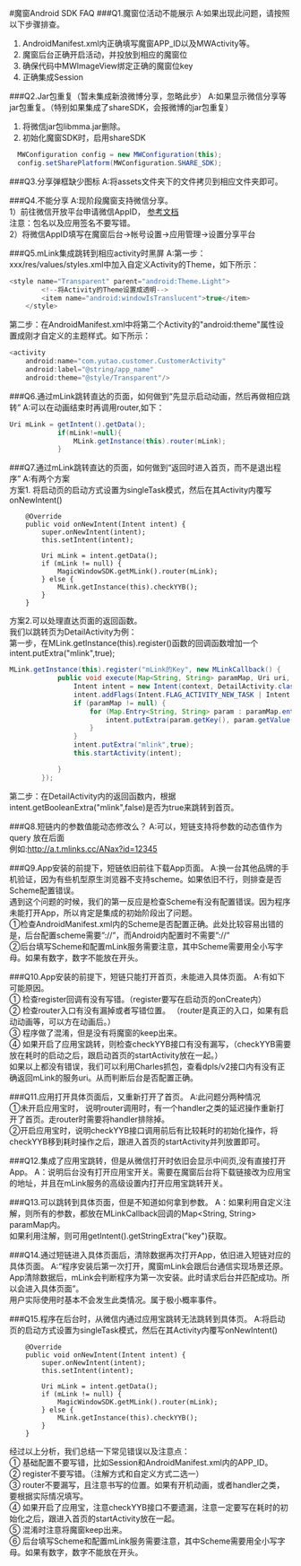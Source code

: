 #魔窗Android SDK FAQ
###Q1.魔窗位活动不能展示
A:如果出现此问题，请按照以下步骤排查。<br>
1. AndroidManifest.xml内正确填写魔窗APP_ID以及MWActivity等。<br>
2. 魔窗后台正确开启活动，并投放到相应的魔窗位<br>
3. 确保代码中MWImageView绑定正确的魔窗位key<br>
4. 正确集成Session

###Q2.Jar包重复（暂未集成新浪微博分享，忽略此步）
A:如果显示微信分享等jar包重复。（特别如果集成了shareSDK，会报微博的jar包重复）<br>
1. 将微信jar包libmma.jar删除。<br>
2. 初始化魔窗SDK时，启用shareSDK<br>
```Java
  MWConfiguration config = new MWConfiguration(this);
  config.setSharePlatform(MWConfiguration.SHARE_SDK);
```
###Q3.分享弹框缺少图标
A:将assets文件夹下的文件拷贝到相应文件夹即可。

###Q4.不能分享
A:现阶段魔窗支持微信分享。<br>
1）前往微信开放平台申请微信AppID，
[参考文档](https://open.weixin.qq.com)<br>
注意：包名以及应用签名不要写错。<br>
2）将微信AppID填写在魔窗后台->帐号设置->应用管理->设置分享平台<br>

###Q5.mLink集成跳转到相应activity时黑屏
A:第一步：xxx/res/values/styles.xml中加入自定义Activity的Theme，如下所示：<br>
```Java
<style name="Transparent" parent="android:Theme.Light">  
        <!--将Activity的Theme设置成透明-->  
        <item name="android:windowIsTranslucent">true</item>  
    </style>  
```
第二步：在AndroidManifest.xml中将第二个Activity的"android:theme"属性设置成刚才自定义的主题样式。如下所示：<br>
```Java
<activity  
    android:name="com.yutao.customer.CustomerActivity"  
    android:label="@string/app_name"  
    android:theme="@style/Transparent"/>
```
###Q6.通过mLink跳转直达的页面，如何做到“先显示启动动画，然后再做相应跳转”
A:可以在动画结束时再调用router,如下：<br>
```Java
Uri mLink = getIntent().getData();
            if(mLink!=null){
                MLink.getInstance(this).router(mLink);
            }            
```
###Q7.通过mLink跳转直达的页面，如何做到“返回时进入首页，而不是退出程序”
A:有两个方案<br>
方案1. 将启动页的启动方式设置为singleTask模式，然后在其Activity内覆写onNewIntent()
```
    @Override
    public void onNewIntent(Intent intent) {
        super.onNewIntent(intent);
        this.setIntent(intent);
        
        Uri mLink = intent.getData();
        if (mLink != null) {
            MagicWindowSDK.getMLink().router(mLink);
        } else {
            MLink.getInstance(this).checkYYB();
        }
    }
```
方案2.可以处理直达页面的返回函数。<br>
我们以跳转页为DetailActivity为例：<br>
第一步，在MLink.getInstance(this).register()函数的回调函数增加一个intent.putExtra("mlink",true);<br>
```Java
MLink.getInstance(this).register("mLink的Key", new MLinkCallback() {
            public void execute(Map<String, String> paramMap, Uri uri, Context context) {
                Intent intent = new Intent(context, DetailActivity.class);
                intent.addFlags(Intent.FLAG_ACTIVITY_NEW_TASK | Intent.FLAG_ACTIVITY_CLEAR_TOP);
                if (paramMap != null) {
                    for (Map.Entry<String, String> param : paramMap.entrySet()) {
                        intent.putExtra(param.getKey(), param.getValue());
                    }
                }
                intent.putExtra("mlink",true);
                this.startActivity(intent);

            }
        });        
```
第二步：在DetailActivity内的返回函数内，根据intent.getBooleanExtra("mlink",false)是否为true来跳转到首页。

###Q8.短链内的参数值能动态修改么？
A:可以，短链支持将参数的动态值作为 query 放在后面<br>
例如:http://a.t.mlinks.cc/ANax?id=12345

###Q9.App安装的前提下，短链依旧前往下载App页面。
A:换一台其他品牌的手机验证，因为有些机型原生浏览器不支持scheme。如果依旧不行，则排查是否Scheme配置错误。<br>
遇到这个问题的时候，我们的第一反应是检查Scheme有没有配置错误。因为程序未能打开App，所以肯定是集成的初始阶段出了问题。<br>
①检查AndroidManifest.xml内的Scheme是否配置正确。此处比较容易出错的是，后台配置scheme需要”://”，而Android内配置时不需要”://”<br>
②后台填写Scheme和配置mLink服务需要注意，其中Scheme需要用全小写字母。如果有数字，数字不能放在开头。<br>

###Q10.App安装的前提下，短链只能打开首页，未能进入具体页面。
A:有如下可能原因。 <br>
①	检查register回调有没有写错。（register要写在启动页的onCreate内）<br>
②	检查router入口有没有漏掉或者写错位置。 （router是真正的入口，如果有启动动画等，可以方在动画后。）<br>
③	程序做了混淆，但是没有将魔窗的keep出来。<br>
④	如果开启了应用宝跳转，则检查checkYYB接口有没有漏写，（checkYYB需要放在耗时的启动之后，跟启动首页的startActivity放在一起。）<br>
如果以上都没有错误，我们可以利用Charles抓包，查看dpls/v2接口内有没有正确返回mLink的服务uri。从而判断后台是否配置正确。

###Q11.应用打开具体页面后，又重新打开了首页。
A:此问题分两种情况<br>
①未开启应用宝时， 说明router调用时，有一个handler之类的延迟操作重新打开了首页。走router时需要将handler排除掉。<br>
②开启应用宝时，说明checkYYB接口调用前后有比较耗时的初始化操作，将checkYYB移到耗时操作之后，跟进入首页的startActivity并列放置即可。

###Q12.集成了应用宝跳转，但是从微信打开时依旧会显示中间页,没有直接打开App。
A：说明后台没有打开应用宝开关。需要在魔窗后台将下载链接改为应用宝的地址，并且在mLink服务的高级设置内打开应用宝跳转开关。

###Q13.可以跳转到具体页面，但是不知道如何拿到参数。
A：如果利用自定义注解，则所有的参数，都放在MLinkCallback回调的Map<String, String> paramMap内。<br>
如果利用注解，则可用getIntent().getStringExtra("key")获取。

###Q14.通过短链进入具体页面后，清除数据再次打开App，依旧进入短链对应的具体页面。
A:“程序安装后第一次打开，魔窗mLink会跟后台通信实现场景还原。App清除数据后，mLink会判断程序为第一次安装。此时请求后台并匹配成功。所以会进入具体页面”。<br>
用户实际使用时基本不会发生此类情况。属于极小概率事件。<br>

###Q15.程序在后台时，从微信内通过应用宝跳转无法跳转到具体页。
A:将启动页的启动方式设置为singleTask模式，然后在其Activity内覆写onNewIntent()
```
    @Override
    public void onNewIntent(Intent intent) {
        super.onNewIntent(intent);
        this.setIntent(intent);
        
        Uri mLink = intent.getData();
        if (mLink != null) {
            MagicWindowSDK.getMLink().router(mLink);
        } else {
            MLink.getInstance(this).checkYYB();
        }
    }
```

经过以上分析，我们总结一下常见错误以及注意点：<br>
①	基础配置不要写错，比如Session和AndroidManifest.xml内的APP_ID。<br>
②	register不要写错。（注解方式和自定义方式二选一）<br>
③	router不要漏写，且注意书写的位置。如果有开机动画，或者handler之类，要根据实际情况填写。<br>
④	如果开启了应用宝，注意checkYYB接口不要遗漏，注意一定要写在耗时的初始化之后，跟进入首页的startActivity放在一起。<br>
⑤	混淆时注意将魔窗keep出来。<br>
⑥	后台填写Scheme和配置mLink服务需要注意，其中Scheme需要用全小写字母。如果有数字，数字不能放在开头。<br>
